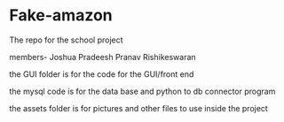 # Fake-amazon
The repo for the school project

members-
Joshua
Pradeesh
Pranav
Rishikeswaran

the GUI folder is for the code for the GUI/front end

the mysql code is for the data base and python to db connector program

the assets folder is for pictures and other files to use inside the project

